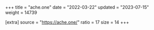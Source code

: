+++
title = "ache.one"
date = "2022-03-22"
updated = "2023-07-15"
weight = 14739

[extra]
source = "https://ache.one/"
ratio = 17
size = 14
+++
